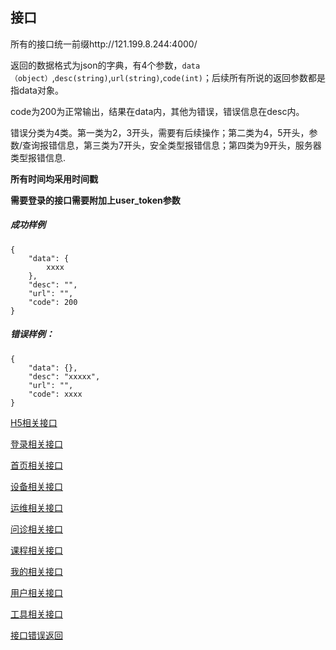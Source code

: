 ## 接口

所有的接口统一前缀http://121.199.8.244:4000/  

返回的数据格式为json的字典，有4个参数，`data（object）`,`desc(string)`,`url(string)`,`code(int)`；后续所有所说的返回参数都是指data对象。  

code为200为正常输出，结果在data内，其他为错误，错误信息在desc内。  

错误分类为4类。第一类为2，3开头，需要有后续操作；第二类为4，5开头，参数/查询报错信息，第三类为7开头，安全类型报错信息；第四类为9开头，服务器类型报错信息.

**所有时间均采用时间戳**

**需要登录的接口需要附加上user_token参数**


##### 成功样例
```
{
    "data": {
        xxxx
    },
    "desc": "",
    "url": "",
    "code": 200
}

```

##### 错误样例：
```
{
    "data": {},
    "desc": "xxxxx",
    "url": "",
    "code": xxxx
}
```

[H5相关接口](H5.md)

[登录相关接口](in.md)

[首页相关接口](home.md)

[设备相关接口](equip.md)

[运维相关接口](maintenance.md)

[问诊相关接口](inquiry.md)

[课程相关接口](lession.md)

[我的相关接口](my.md)

[用户相关接口](user.md)

[工具相关接口](tool.md)

[接口错误返回](error.md)

